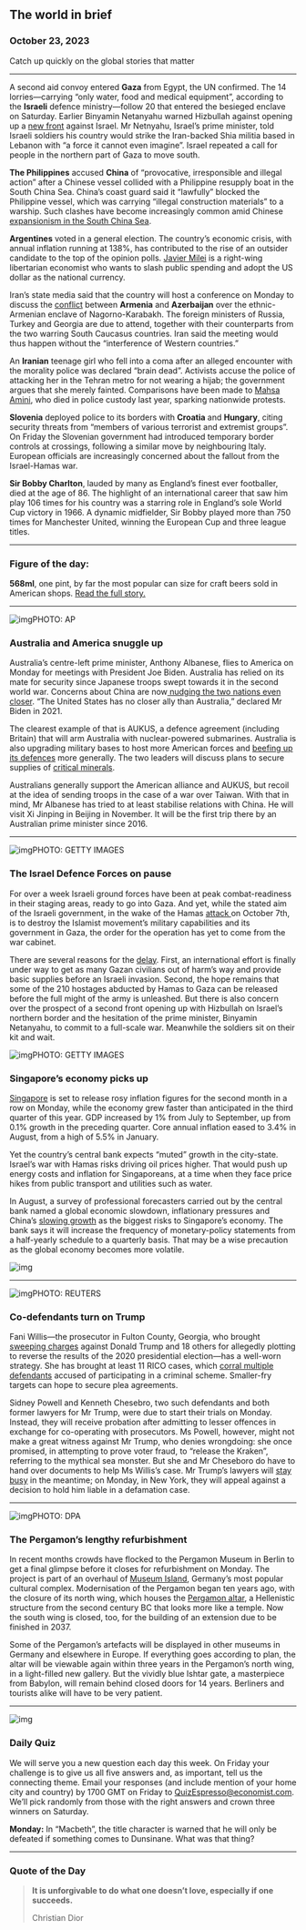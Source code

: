 ## The world in brief

### October 23, 2023

Catch up quickly on the global stories that matter



------



A second aid convoy entered **Gaza** from Egypt, the UN confirmed. The 14 lorries—carrying “only water, food and medical equipment”, according to the **Israeli** defence ministry—follow 20 that entered the besieged enclave on Saturday. Earlier Binyamin Netanyahu warned Hizbullah against opening up a [new front](https://www.economist.com/middle-east-and-africa/2023/10/22/israels-window-of-legitimacy-in-gaza-is-shrinking) against Israel. Mr Netnyahu, Israel’s prime minister, told Israeli soldiers his country would strike the Iran-backed Shia militia based in Lebanon with “a force it cannot even imagine”. Israel repeated a call for people in the northern part of Gaza to move south.

**The Philippines** accused **China** of “provocative, irresponsible and illegal action” after a Chinese vessel collided with a Philippine resupply boat in the South China Sea. China’s coast guard said it “lawfully” blocked the Philippine vessel, which was carrying “illegal construction materials” to a warship. Such clashes have become increasingly common amid Chinese [expansionism in the South China Sea](https://www.economist.com/asia/2023/09/21/chinas-claim-to-the-south-china-sea-gets-even-odder).

**Argentines** voted in a general election. The country’s economic crisis, with annual inflation running at 138%, has contributed to the rise of an outsider candidate to the top of the opinion polls. [Javier Milei](https://www.economist.com/the-americas/2023/09/07/meet-javier-milei-the-frontrunner-to-be-argentinas-next-president) is a right-wing libertarian economist who wants to slash public spending and adopt the US dollar as the national currency.

Iran’s state media said that the country will host a conference on Monday to discuss the [conflict](https://www.economist.com/leaders/2023/09/28/a-humanitarian-disaster-is-under-way-in-nagorno-karabakh) between **Armenia** and **Azerbaijan** over the ethnic-Armenian enclave of Nagorno-Karabakh. The foreign ministers of Russia, Turkey and Georgia are due to attend, together with their counterparts from the two warring South Caucasus countries. Iran said the meeting would thus happen without the “interference of Western countries.”

An **Iranian** teenage girl who fell into a coma after an alleged encounter with the morality police was declared “brain dead”. Activists accuse the police of attacking her in the Tehran metro for not wearing a hijab; the government argues that she merely fainted. Comparisons have been made to [Mahsa Amini](https://www.economist.com/1843/2022/09/28/im-the-same-as-mahsa-and-i-want-my-freedom-anger-at-irans-regime-spills-onto-the-streets), who died in police custody last year, sparking nationwide protests.

**Slovenia** deployed police to its borders with **Croatia** and **Hungary**, citing security threats from “members of various terrorist and extremist groups”. On Friday the Slovenian government had introduced temporary border controls at crossings, following a similar move by neighbouring Italy. European officials are increasingly concerned about the fallout from the Israel-Hamas war.

**Sir Bobby Charlton**, lauded by many as England’s finest ever footballer, died at the age of 86. The highlight of an international career that saw him play 106 times for his country was a starring role in England’s sole World Cup victory in 1966. A dynamic midfielder, Sir Bobby played more than 750 times for Manchester United, winning the European Cup and three league titles.



------



### Figure of the day: 

**568ml**, one pint, by far the most popular can size for craft beers sold in American shops. [Read the full story.](https://www.economist.com/united-states/2023/10/19/americans-are-discovering-the-joy-of-a-true-pint-of-beer)



------



![img](https://niceboy.online/insight/public/Espresso/PHOTOS/20231021_dap363.jpg)PHOTO: AP

### Australia and America snuggle up

Australia’s centre-left prime minister, Anthony Albanese, flies to America on Monday for meetings with President Joe Biden. Australia has relied on its mate for security since Japanese troops swept towards it in the second world war. Concerns about China are now[ nudging the two nations even closer](https://www.economist.com/asia/2023/08/23/australia-is-becoming-americas-military-launch-pad-into-asia). “The United States has no closer ally than Australia,” declared Mr Biden in 2021.

The clearest example of that is AUKUS, a defence agreement (including Britain) that will arm Australia with nuclear-powered submarines. Australia is also upgrading military bases to host more American forces and [beefing up its defences](https://www.economist.com/asia/2023/04/25/fearing-china-australia-rethinks-its-defence-strategy) more generally. The two leaders will discuss plans to secure supplies of [critical minerals](https://www.economist.com/asia/2023/06/20/can-australia-break-chinas-monopoly-on-critical-minerals).

Australians generally support the American alliance and AUKUS, but recoil at the idea of sending troops in the case of a war over Taiwan. With that in mind, Mr Albanese has tried to at least stabilise relations with China. He will visit Xi Jinping in Beijing in November. It will be the first trip there by an Australian prime minister since 2016.



------



![img](https://niceboy.online/insight/public/Espresso/PHOTOS/20231021_dap365.jpg)PHOTO: GETTY IMAGES

### The Israel Defence Forces on pause

For over a week Israeli ground forces have been at peak combat-readiness in their staging areas, ready to go into Gaza. And yet, while the stated aim of the Israeli government, in the wake of the Hamas [attack ](https://www.economist.com/leaders/2023/10/08/the-lessons-from-hamass-assault-on-israel)on October 7th, is to destroy the Islamist movement’s military capabilities and its government in Gaza, the order for the operation has yet to come from the war cabinet.

There are several reasons for the [delay](https://www.economist.com/briefing/2023/10/19/as-israels-invasion-of-gaza-nears-the-obstacles-get-more-daunting). First, an international effort is finally under way to get as many Gazan civilians out of harm’s way and provide basic supplies before an Israeli invasion. Second, the hope remains that some of the 210 hostages abducted by Hamas to Gaza can be released before the full might of the army is unleashed. But there is also concern over the prospect of a second front opening up with Hizbullah on Israel’s northern border and the hesitation of the prime minister, Binyamin Netanyahu, to commit to a full-scale war. Meanwhile the soldiers sit on their kit and wait.

![img](https://niceboy.online/insight/public/Espresso/PHOTOS/20231021_dap366.jpg)PHOTO: GETTY IMAGES

### Singapore’s economy picks up

[Singapore](https://www.economist.com/asia/2023/05/11/a-winner-has-emerged-in-the-old-rivalry-between-singapore-and-hong-kong) is set to release rosy inflation figures for the second month in a row on Monday, while the economy grew faster than anticipated in the third quarter of this year. GDP increased by 1% from July to September, up from 0.1% growth in the preceding quarter. Core annual inflation eased to 3.4% in August, from a high of 5.5% in January.

Yet the country’s central bank expects “muted” growth in the city-state. Israel’s war with Hamas risks driving oil prices higher. That would push up energy costs and inflation for Singaporeans, at a time when they face price hikes from public transport and utilities such as water.

In August, a survey of professional forecasters carried out by the central bank named a global economic slowdown, inflationary pressures and China’s [slowing growth](https://www.economist.com/china/2023/08/17/chinas-slowing-economy-seen-from-ground-level) as the biggest risks to Singapore’s economy. The bank says it will increase the frequency of monetary-policy statements from a half-yearly schedule to a quarterly basis. That may be a wise precaution as the global economy becomes more volatile.

![img](https://niceboy.online/insight/public/Espresso/PHOTOS/20231028_DAC126.jpg)



------



![img](https://niceboy.online/insight/public/Espresso/PHOTOS/20231021_dap362.jpg)PHOTO: REUTERS

### Co-defendants turn on Trump

Fani Willis—the prosecutor in Fulton County, Georgia, who brought [sweeping charges](https://www.economist.com/united-states/2023/08/15/donald-trumps-racketeering-indictment-is-the-most-sweeping-yet) against Donald Trump and 18 others for allegedly plotting to reverse the results of the 2020 presidential election—has a well-worn strategy. She has brought at least 11 RICO cases, which [corral multiple defendants](https://www.economist.com/the-economist-explains/2023/08/15/why-was-rico-a-mafia-targeting-act-used-to-charge-donald-trump) accused of participating in a criminal scheme. Smaller-fry targets can hope to secure plea agreements.

Sidney Powell and Kenneth Chesebro, two such defendants and both former lawyers for Mr Trump, were due to start their trials on Monday. Instead, they will receive probation after admitting to lesser offences in exchange for co-operating with prosecutors. Ms Powell, however, might not make a great witness against Mr Trump, who denies wrongdoing: she once promised, in attempting to prove voter fraud, to “release the Kraken”, referring to the mythical sea monster. But she and Mr Cheseboro do have to hand over documents to help Ms Willis’s case. Mr Trump’s lawyers will [stay busy](https://www.economist.com/the-economist-explains/2023/09/06/a-primer-on-trumps-criminal-trials) in the meantime; on Monday, in New York, they will appeal against a decision to hold him liable in a defamation case.



------



![img](https://niceboy.online/insight/public/Espresso/PHOTOS/20231021_dap361.jpg)PHOTO: DPA

### The Pergamon’s lengthy refurbishment

In recent months crowds have flocked to the Pergamon Museum in Berlin to get a final glimpse before it closes for refurbishment on Monday. The project is part of an overhaul of [Museum Island](https://www.economist.com/prospero/2019/07/12/berlins-museum-island-gets-a-much-needed-revamp), Germany’s most popular cultural complex. Modernisation of the Pergamon began ten years ago, with the closure of its north wing, which houses the [Pergamon altar](https://www.economist.com/books-and-arts/2018/12/15/a-workshop-in-berlin-offers-masterpieces-to-the-world), a Hellenistic structure from the second century BC that looks more like a temple. Now the south wing is closed, too, for the building of an extension due to be finished in 2037.

Some of the Pergamon’s artefacts will be displayed in other museums in Germany and elsewhere in Europe. If everything goes according to plan, the altar will be viewable again within three years in the Pergamon’s north wing, in a light-filled new gallery. But the vividly blue Ishtar gate, a masterpiece from Babylon, will remain behind closed doors for 14 years. Berliners and tourists alike will have to be very patient.



------



![img](https://niceboy.online/insight/public/Espresso/PHOTOS/EspressoQuiz_77.jpeg)

### Daily Quiz

We will serve you a new question each day this week. On Friday your challenge is to give us all five answers and, as important, tell us the connecting theme. Email your responses (and include mention of your home city and country) by 1700 GMT on Friday to [QuizEspresso@economist.com](https://mail.google.com/mail/?view=cm&fs=1&tf=1&to=QuizEspresso@economist.com). We’ll pick randomly from those with the right answers and crown three winners on Saturday.

**Monday:** In “Macbeth”, the title character is warned that he will only be defeated if something comes to Dunsinane. What was that thing?



------



### Quote of the Day

> **It is unforgivable to do what one doesn’t love, especially if one succeeds.**
>
> Christian Dior





